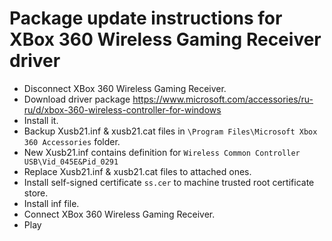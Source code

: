 # Package update instructions for XBox 360 Wireless Gaming Receiver driver
- Disconnect XBox 360 Wireless Gaming Receiver.
- Download driver package https://www.microsoft.com/accessories/ru-ru/d/xbox-360-wireless-controller-for-windows
- Install it.
- Backup Xusb21.inf & xusb21.cat files in `\Program Files\Microsoft Xbox 360 Accessories` folder.
- New Xusb21.inf contains definition for `Wireless Common Controller USB\Vid_045E&Pid_0291`
- Replace Xusb21.inf & xusb21.cat files to attached ones.
- Install self-signed certificate `ss.cer` to machine trusted root certificate store.
- Install inf file.
- Connect XBox 360 Wireless Gaming Receiver.
- Play
